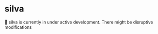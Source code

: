 # silva

:construction: silva is currently in under active development. There might be disruptive modifications


